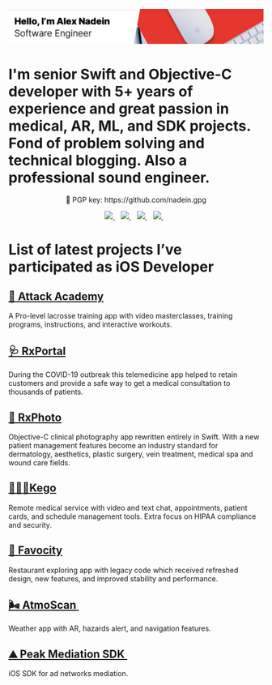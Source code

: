 [![Social banner for nadein](https://raw.githubusercontent.com/nadein/nadein/main/assets/header-banner.png)](https://nadein.github.io)

# I'm senior Swift and Objective-C developer with 5+ years of experience and great passion in medical, AR, ML, and SDK projects. Fond of problem solving and technical blogging. Also a professional sound engineer.

<p align='center'> 🔐 PGP key: https://github.com/nadein.gpg </p>

<p align='center'>
  
  <a href="https://www.linkedin.com/in/alex-nadein-2867b760/">
    <img src="https://img.shields.io/badge/linkedin-%230077B5.svg?&style=for-the-badge&logo=linkedin&logoColor=white" />
  </a>&nbsp;&nbsp;
  <a href="https://stackoverflow.com/users/4541173/nadein">
    <img src="https://img.shields.io/badge/Stack_Overflow-FE7A16?style=for-the-badge&logo=stack-overflow&logoColor=white" />
  </a>&nbsp;&nbsp;
  <a href="https://medium.com/@alexandernadein">
    <img src="https://img.shields.io/badge/Medium-12100E?style=for-the-badge&logo=medium&logoColor=white" />
  </a>&nbsp;&nbsp;
  <a href="https://twitter.com/swifty_alex">
    <img src="https://img.shields.io/badge/Twitter-1DA1F2?style=for-the-badge&logo=twitter&logoColor=white" />
  </a>&nbsp;&nbsp;
  
</p>

# List of latest projects I’ve participated as iOS Developer

## [🥍 Attack Academy](https://theattackacademy.com/training-app/)
A Pro-level lacrosse training app with video masterclasses, training programs, instructions, and interactive workouts.

## [🩺 RxPortal](https://rxphoto.com/telehealth/)
During the COVID-19 outbreak this telemedicine app helped to retain customers and provide a safe way to get a medical consultation to thousands of patients.

## [📸 RxPhoto](https://rxphoto.com)
Objective-C clinical photography app rewritten entirely in Swift. With a new patient management features become an industry standard for dermatology, aesthetics, plastic surgery, vein treatment, medical spa and wound care fields.

## [👩🏻‍⚕️Kego](https://riseapps.co/cases/kego/)
Remote medical service with video and text chat, appointments, patient cards, and schedule management tools. Extra focus on HIPAA compliance and security.

## [🧁 Favocity](https://riseapps.co/cases/favocity/)
Restaurant exploring app with legacy code which received refreshed design, new features, and improved stability and performance.

## [🌬️ AtmoScan ](https://riseapps.co/cases/atmoscan/)
Weather app with AR, hazards alert, and navigation features.

## [⛰️ Peak Mediation SDK ](https://github.com/peakmediation/Peak-Mediation-iOS-SDK)
iOS SDK for ad networks mediation.
